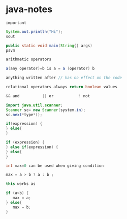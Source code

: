 # java-notes

`important`

```java
System.out.println("Hi");
sout
```
```java
public static void main(String{} args)
psvm
```
```java
arithmetic operators

a(any operator)=b is a = a (operator) b
```
```java
anything written after // has no effect on the code
```
```java
relational operators always return boolean values
```
```java
&& and          || or           ! not 
```
```java
import java.util.scanner;
Scanner sc= new Scanner(system.in);
sc.next*type*();
```
```java
if(expression) {
} else{
}
```
```java
if (expression) {
} else if(expression) {
} else{
}
```
```java
int max=0 can be used when giving condition
```
```java
max = a > b ? a : b ;

this works as

if (a>b) {
   max = a;
} else{
   max = b;
}
```





